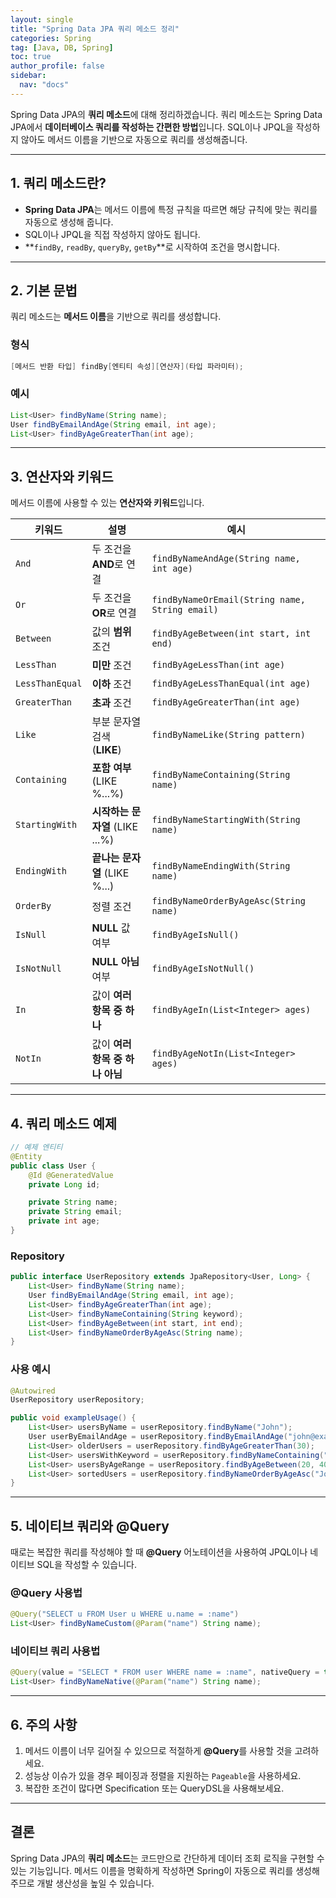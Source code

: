 ```yaml
---
layout: single
title: "Spring Data JPA 쿼리 메소드 정리"
categories: Spring
tag: [Java, DB, Spring]
toc: true
author_profile: false
sidebar:
  nav: "docs"
---
```


Spring Data JPA의 **쿼리 메소드**에 대해 정리하겠습니다. 쿼리 메소드는 Spring Data JPA에서 **데이터베이스 쿼리를 작성하는 간편한 방법**입니다. SQL이나 JPQL을 작성하지 않아도 메서드 이름을 기반으로 자동으로 쿼리를 생성해줍니다.

---

## 1. **쿼리 메소드란?**

- **Spring Data JPA**는 메서드 이름에 특정 규칙을 따르면 해당 규칙에 맞는 쿼리를 자동으로 생성해 줍니다.
- SQL이나 JPQL을 직접 작성하지 않아도 됩니다.
- **`findBy`, `readBy`, `queryBy`, `getBy`**로 시작하여 조건을 명시합니다.

---

## 2. **기본 문법**

쿼리 메소드는 **메서드 이름**을 기반으로 쿼리를 생성합니다.

### 형식

```java
[메서드 반환 타입] findBy[엔티티 속성][연산자](타입 파라미터);
```

### 예시

```java
List<User> findByName(String name);
User findByEmailAndAge(String email, int age);
List<User> findByAgeGreaterThan(int age);
```

---

## 3. **연산자와 키워드**

메서드 이름에 사용할 수 있는 **연산자와 키워드**입니다.

| 키워드          | 설명                            | 예시                                           |
| --------------- | ------------------------------- | ---------------------------------------------- |
| `And`           | 두 조건을 **AND**로 연결        | `findByNameAndAge(String name, int age)`       |
| `Or`            | 두 조건을 **OR**로 연결         | `findByNameOrEmail(String name, String email)` |
| `Between`       | 값의 **범위** 조건              | `findByAgeBetween(int start, int end)`         |
| `LessThan`      | **미만** 조건                   | `findByAgeLessThan(int age)`                   |
| `LessThanEqual` | **이하** 조건                   | `findByAgeLessThanEqual(int age)`              |
| `GreaterThan`   | **초과** 조건                   | `findByAgeGreaterThan(int age)`                |
| `Like`          | 부분 문자열 검색 (**LIKE**)     | `findByNameLike(String pattern)`               |
| `Containing`    | **포함 여부** (LIKE %...%)      | `findByNameContaining(String name)`            |
| `StartingWith`  | **시작하는 문자열** (LIKE ...%) | `findByNameStartingWith(String name)`          |
| `EndingWith`    | **끝나는 문자열** (LIKE %...)   | `findByNameEndingWith(String name)`            |
| `OrderBy`       | 정렬 조건                       | `findByNameOrderByAgeAsc(String name)`         |
| `IsNull`        | **NULL** 값 여부                | `findByAgeIsNull()`                            |
| `IsNotNull`     | **NULL 아님** 여부              | `findByAgeIsNotNull()`                         |
| `In`            | 값이 **여러 항목 중 하나**      | `findByAgeIn(List<Integer> ages)`              |
| `NotIn`         | 값이 **여러 항목 중 하나 아님** | `findByAgeNotIn(List<Integer> ages)`           |

---

## 4. **쿼리 메소드 예제**

```java
// 예제 엔티티
@Entity
public class User {
    @Id @GeneratedValue
    private Long id;

    private String name;
    private String email;
    private int age;
}
```

### Repository

```java
public interface UserRepository extends JpaRepository<User, Long> {
    List<User> findByName(String name);
    User findByEmailAndAge(String email, int age);
    List<User> findByAgeGreaterThan(int age);
    List<User> findByNameContaining(String keyword);
    List<User> findByAgeBetween(int start, int end);
    List<User> findByNameOrderByAgeAsc(String name);
}
```

### 사용 예시

```java
@Autowired
UserRepository userRepository;

public void exampleUsage() {
    List<User> usersByName = userRepository.findByName("John");
    User userByEmailAndAge = userRepository.findByEmailAndAge("john@example.com", 25);
    List<User> olderUsers = userRepository.findByAgeGreaterThan(30);
    List<User> usersWithKeyword = userRepository.findByNameContaining("Doe");
    List<User> usersByAgeRange = userRepository.findByAgeBetween(20, 40);
    List<User> sortedUsers = userRepository.findByNameOrderByAgeAsc("John");
}
```

---

## 5. **네이티브 쿼리와 @Query**

때로는 복잡한 쿼리를 작성해야 할 때 **@Query** 어노테이션을 사용하여 JPQL이나 네이티브 SQL을 작성할 수 있습니다.

### @Query 사용법

```java
@Query("SELECT u FROM User u WHERE u.name = :name")
List<User> findByNameCustom(@Param("name") String name);
```

### 네이티브 쿼리 사용법

```java
@Query(value = "SELECT * FROM user WHERE name = :name", nativeQuery = true)
List<User> findByNameNative(@Param("name") String name);
```

---

## 6. **주의 사항**

1. 메서드 이름이 너무 길어질 수 있으므로 적절하게 **@Query**를 사용할 것을 고려하세요.
2. 성능상 이슈가 있을 경우 페이징과 정렬을 지원하는 `Pageable`을 사용하세요.
3. 복잡한 조건이 많다면 Specification 또는 QueryDSL을 사용해보세요.

---

## 결론

Spring Data JPA의 **쿼리 메소드**는 코드만으로 간단하게 데이터 조회 로직을 구현할 수 있는 기능입니다. 메서드 이름을 명확하게 작성하면 Spring이 자동으로 쿼리를 생성해주므로 개발 생산성을 높일 수 있습니다.

